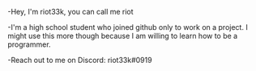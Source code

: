 -Hey, I'm riot33k, you can call me riot

-I'm a high school student who joined github only to work on a project. I might use this more though because I am willing to learn how to be a programmer.

-Reach out to me on Discord: riot33k#0919
